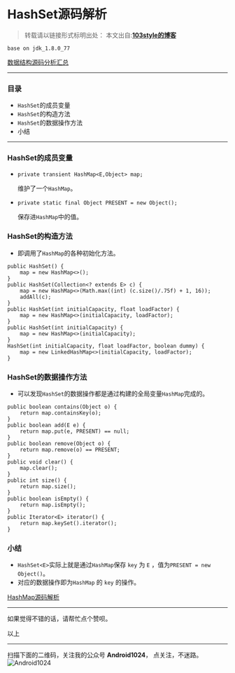 # HashSet源码解析 

>转载请以链接形式标明出处： 
本文出自:[**103style的博客**](http://blog.csdn.net/lxk_1993) 

`base on jdk_1.8.0_77`

[数据结构源码分析汇总](https://www.jianshu.com/p/126a0fe5ace3)

---

### 目录
* `HashSet`的成员变量
* `HashSet`的构造方法
* `HashSet`的数据操作方法
* 小结

---
### HashSet的成员变量
* `private transient HashMap<E,Object> map;`

    维护了一个`HashMap`。

* `private static final Object PRESENT = new Object();`
    
    保存进`HashMap`中的值。

### HashSet的构造方法
* 即调用了`HashMap`的各种初始化方法。
```
public HashSet() {
    map = new HashMap<>();
}
public HashSet(Collection<? extends E> c) {
    map = new HashMap<>(Math.max((int) (c.size()/.75f) + 1, 16));
    addAll(c);
}
public HashSet(int initialCapacity, float loadFactor) {
    map = new HashMap<>(initialCapacity, loadFactor);
}
public HashSet(int initialCapacity) {
    map = new HashMap<>(initialCapacity);
}
HashSet(int initialCapacity, float loadFactor, boolean dummy) {
    map = new LinkedHashMap<>(initialCapacity, loadFactor);
}
```

### HashSet的数据操作方法
* 可以发现`HashSet`的数据操作都是通过构建的全局变量`HashMap`完成的。
```
public boolean contains(Object o) {
    return map.containsKey(o);
}
public boolean add(E e) {
    return map.put(e, PRESENT) == null;
}
public boolean remove(Object o) {
    return map.remove(o) == PRESENT;
}
public void clear() {
    map.clear();
}
public int size() {
    return map.size();
}
public boolean isEmpty() {
    return map.isEmpty();
}
public Iterator<E> iterator() {
    return map.keySet().iterator();
}
```
### 小结
* `HashSet<E>`实际上就是通过`HashMap`保存 `key` 为 `E` ，值为`PRESENT = new Object()`。
* 对应的数据操作即为`HashMap` 的 `key` 的操作。

[HashMap源码解析](https://www.jianshu.com/p/d4fee00fe2f8)

---

如果觉得不错的话，请帮忙点个赞呗。

以上

---

扫描下面的二维码，关注我的公众号 **Android1024**， 点关注，不迷路。
![Android1024](https://upload-images.jianshu.io/upload_images/1709375-84aaffe67e21a7e9.jpg?imageMogr2/auto-orient/strip%7CimageView2/2/w/1240)
